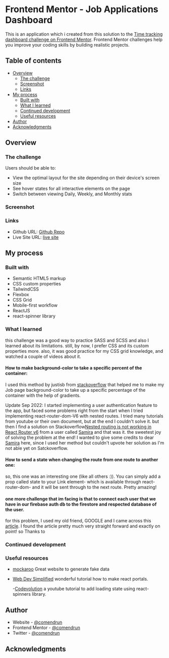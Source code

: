 # Frontend Mentor - Job Applications Dashboard

This is an application which i created from this solution to the [Time tracking dashboard challenge on Frontend Mentor](https://www.frontendmentor.io/challenges/time-tracking-dashboard-UIQ7167Jw). Frontend Mentor challenges help you improve your coding skills by building realistic projects.

## Table of contents

- [Overview](#overview)
  - [The challenge](#the-challenge)
  - [Screenshot](#screenshot)
  - [Links](#links)
- [My process](#my-process)
  - [Built with](#built-with)
  - [What I learned](#what-i-learned)
  - [Continued development](#continued-development)
  - [Useful resources](#useful-resources)
- [Author](#author)
- [Acknowledgments](#acknowledgments)

## Overview

### The challenge

Users should be able to:

- View the optimal layout for the site depending on their device's screen size
- See hover states for all interactive elements on the page
- Switch between viewing Daily, Weekly, and Monthly stats

### Screenshot

### Links

- Github URL: [Github Repo](https://github.com/comendrun/applied-jobs-dashboard)
- Live Site URL: [live site](https://comendrun.com/applied-jobs-dashboard/)

## My process

### Built with

- Semantic HTML5 markup
- CSS custom properties
- TailwindCSS
- Flexbox
- CSS Grid
- Mobile-first workflow
- ReactJS
- react-spinner library

### What I learned

this challenge was a good way to practice SASS and SCSS and also I learned about its limitations. still, by now, I prefer CSS and its custom properties more.
also, it was good practice for my CSS grid knowledge, and watched a couple of videos about it.

#### How to make background-color to take a specific percent of the container:

I used this method by justisb from [stackoverflow](https://stackoverflow.com/questions/8541081/css-set-a-background-color-which-is-50-of-the-width-of-the-window) that helped me to make my Job page background-color to take up a specific percentage of the container with the help of gradients.

Update Sep 2022:
I started implementing a user authentication feature to the app, but faced some problems right from the start when I tried implementing react-router-dom-V6 with nested routes.
I tried many tutorials from youtube or their own document, but at the end I couldn't solve it. but then I find a solution on Stackoverflow[Nested routing is not working in React Router v6](https://stackoverflow.com/questions/64291991/nested-routing-is-not-working-in-react-router-v6) from a user called [Samira](https://stackoverflow.com/users/12902108/samira) and that was it. the sweetest joy of solving the problem at the end! I wanted to give some credits to dear [Samira](https://stackoverflow.com/users/12902108/samira) here, since I used her method but couldn't upvote her solution as I'm not able yet on Satckoverflow.

#### How to send a state when changing the route from one route to another one:

so, this one was an interesting one (like all others :)). You can simply add a prop called state to your Link element- which is available through react-router-dom- and it will be sent through to the next route. Pretty amazing!


#### one more challenge that im facing is that to connect each user that we have in our firebase auth db to the firestore and respected database of the user.

for this problem, I used my old friend, GOOGLE and I came across this [article](https://javascript.plainenglish.io/firebase-authentication-with-firestore-database-78e6e4f348c6). I found the article pretty much very straight forward and exactly on point! so Thanks to 

### Continued development

<!-- I hope I can write a more concise and also shorter code for this kind of application, it's not that hard, and also it was tricky because I tried to DRY as much as I can but in the end, I could do what I wanted to. for example i don't know yet how to replace an addressed directory of an array with our state

```js
const directory = data.timeframes.daily.current;
```

for example, I wanted to change the directory when our state changes and just replace "daily" with our new state. but I wasn't able to do that yet. hopefully ill find another way around it. -->

### Useful resources

- [mockaroo](https://www.mockaroo.com/)
  Great website to generate fake data

- [Web Dev Simplified](https://www.youtube.com/watch?v=LyLa7dU5tp8&t=547s)
  wonderful tutorial how to make react portals.

  -[Codevolution](https://www.youtube.com/watch?v=T0i0zHyryrs)
  a youtube tutorial to add loading state using react-spinners library.

## Author

- Website - [@comendrun](https://github.com/comendrun)
- Frontend Mentor - [@comendrun](https://www.frontendmentor.io/profile/comendrun)
- Twitter - [@comendrun](https://twitter.com/comendrun)

## Acknowledgments
